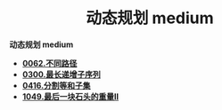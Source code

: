 <h1 align="center">动态规划 medium</h1>


**动态规划 medium**

- <font style="font-weight:bold; color:#4169E1;text-decoration:underline;" target="_blank">[0062.不同路径](doc/leedcode题解/动态规划/medium/0062.不同路径.md)</font>  
- <font style="font-weight:bold; color:#4169E1;text-decoration:underline;" target="_blank">[0300.最长递增子序列](doc/leedcode题解/动态规划/medium/0300.最长递增子序列.md)</font>
- <font style="font-weight:bold; color:#4169E1;text-decoration:underline;" target="_blank">[0416.分割等和子集](doc/leedcode题解/动态规划/medium/0416.分割等和子集.md)</font>
- <font style="font-weight:bold; color:#4169E1;text-decoration:underline;" target="_blank">[1049.最后一块石头的重量II](doc/leedcode题解/动态规划/medium/1049.最后一块石头的重量II.md)</font>